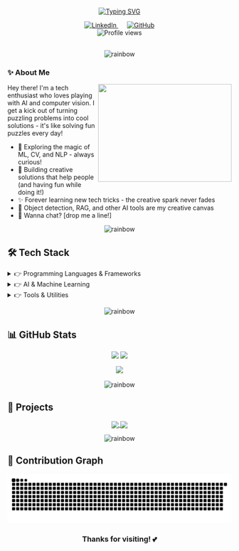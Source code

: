# 

<div align="center">
  
  [![Typing SVG](https://readme-typing-svg.demolab.com/?lines=Hi+there!+I'm+Jam+Sylph+👋;Embracing+curiosity+and+creativity;Building+a+better+future+with+code&font=Pacifico&center=true&width=1000&height=180&duration=3500&pause=1000&color=FF69B4&size=40)](https://git.io/typing-svg)
  
</div>

<div align="center">
  <a href="https://linkedin.com/in/jamsylph" target="_blank">
    <img src="https://img.shields.io/badge/LinkedIn-0077B5?style=for-the-badge&logo=linkedin&logoColor=white&labelColor=0077B5" alt="LinkedIn"/>
  </a>&nbsp;&nbsp;&nbsp;&nbsp;
  <a href="https://github.com/jamsylph" target="_blank">
    <img src="https://img.shields.io/badge/GitHub-100000?style=for-the-badge&logo=github&logoColor=white&labelColor=100000" alt="GitHub"/>
  </a>
</div>

<div align="center">
  <img src="https://komarev.com/ghpvc/?username=jamsylph&style=flat-square&color=FF69B4" alt="Profile views" />
</div>

<br>

<p align="center">
  <img src="https://raw.githubusercontent.com/andreasbm/readme/master/assets/lines/rainbow.png" alt="rainbow" />
</p>

### ✨ About Me

<img align="right" height="220" width="300" src="https://media.giphy.com/media/L1R1tvI9svkIWwpVYr/giphy.gif" />

Hey there! I'm a tech enthusiast who loves playing with AI and computer vision. I get a kick out of turning puzzling problems into cool solutions - it's like solving fun puzzles every day!

- 🦋 Exploring the magic of ML, CV, and NLP - always curious!
- 💖 Building creative solutions that help people (and having fun while doing it!)
- ✨ Forever learning new tech tricks - the creative spark never fades
- 🎨 Object detection, RAG, and other AI tools are my creative canvas
- 💌 Wanna chat? [drop me a line!]

<p align="center">
  <img src="https://raw.githubusercontent.com/andreasbm/readme/master/assets/lines/rainbow.png" alt="rainbow" />
</p>

## 🛠️ Tech Stack

<details>
<summary>👉 Programming Languages & Frameworks</summary>
<br>
<p align="center">
  <img src="https://img.shields.io/badge/Python-3776AB?style=for-the-badge&logo=python&logoColor=white" />&nbsp;
  <img src="https://img.shields.io/badge/C%2B%2B-00599C?style=for-the-badge&logo=c%2B%2B&logoColor=white" />&nbsp;
  <img src="https://img.shields.io/badge/PyTorch-EE4C2C?style=for-the-badge&logo=pytorch&logoColor=white" />&nbsp;
  <img src="https://img.shields.io/badge/OpenCV-5C3EE8?style=for-the-badge&logo=opencv&logoColor=white" />&nbsp;
  <img src="https://img.shields.io/badge/LaTeX-008080?style=for-the-badge&logo=latex&logoColor=white" />&nbsp;
  <img src="https://img.shields.io/badge/Jupyter-F37626?style=for-the-badge&logo=jupyter&logoColor=white" />&nbsp;
  <img src="https://img.shields.io/badge/Tableau-E97627?style=for-the-badge&logo=tableau&logoColor=white" />
</p>
</details>

<details>
<summary>👉 AI & Machine Learning</summary>
<br>
<p align="center">
  <img src="https://img.shields.io/badge/Machine_Learning-4B8BBE?style=for-the-badge&logoColor=white" />&nbsp;
  <img src="https://img.shields.io/badge/Computer_Vision-5C3EE8?style=for-the-badge&logoColor=white" />&nbsp;
  <img src="https://img.shields.io/badge/Deep_Learning-FF6F00?style=for-the-badge&logoColor=white" />&nbsp;
  <img src="https://img.shields.io/badge/NLP-9CF?style=for-the-badge&logoColor=white" />&nbsp;
  <img src="https://img.shields.io/badge/Object_Detection-CD5C5C?style=for-the-badge&logoColor=white" />&nbsp;
  <img src="https://img.shields.io/badge/RAG-6b57ff?style=for-the-badge&logoColor=white" />
</p>
</details>

<details>
<summary>👉 Tools & Utilities</summary>
<br>
<p align="center">
  <img src="https://img.shields.io/badge/Data_Annotation-25A162?style=for-the-badge&logoColor=white" />&nbsp;
  <img src="https://img.shields.io/badge/LabelMe-25A162?style=for-the-badge&logoColor=white" />&nbsp;
  <img src="https://img.shields.io/badge/LabelImg-FFA500?style=for-the-badge&logoColor=white" />&nbsp;
  <img src="https://img.shields.io/badge/CVAT-00AEFF?style=for-the-badge&logoColor=white" />&nbsp;
  <img src="https://img.shields.io/badge/Stata-3776AB?style=for-the-badge&logoColor=white" />
</p>
</details>

<p align="center">
  <img src="https://raw.githubusercontent.com/andreasbm/readme/master/assets/lines/rainbow.png" alt="rainbow" />
</p>

## 📊 GitHub Stats

<p align="center">
  <img width="49%" src="https://github-readme-stats.vercel.app/api?username=jamsylph&show_icons=true&hide_border=true&count_private=true&include_all_commits=true&theme=dracula" />
  <img width="49%" src="https://github-readme-streak-stats.herokuapp.com/?user=jamsylph&hide_border=true&theme=dracula&date_format=M%20j%5B%2C%20Y%5D" />
</p>

<p align="center">
  <img width="38%" src="https://github-readme-stats.vercel.app/api/top-langs/?username=jamsylph&hide_border=true&layout=compact&theme=dracula" />
</p>

<p align="center">
  <img src="https://raw.githubusercontent.com/andreasbm/readme/master/assets/lines/rainbow.png" alt="rainbow" />
</p>

## 💼 Projects

<!-- 
  Projects will automatically update when you create or pin repositories on your GitHub profile.
  The cards below will show your pinned repositories.
  To update this section, simply create new repositories or pin existing ones.
-->

<p align="center">
  <a href="https://github.com/jamsylph/your-project-1">
    <img width="49%" align="center" src="https://github-readme-stats.vercel.app/api/pin/?username=jamsylph&repo=your-project-1&theme=dracula&hide_border=true" />
  </a>
  <a href="https://github.com/jamsylph/your-project-2">
    <img width="49%" align="center" src="https://github-readme-stats.vercel.app/api/pin/?username=jamsylph&repo=your-project-2&theme=dracula&hide_border=true" />
  </a>
</p>

<p align="center">
  <img src="https://raw.githubusercontent.com/andreasbm/readme/master/assets/lines/rainbow.png" alt="rainbow" />
</p>

<!-- 
  贪吃蛇动画需要设置一个特定的GitHub Actions工作流。
  要启用它，请按照以下步骤操作：
  1. 在您的GitHub仓库中创建 .github/workflows 目录
  2. 在该目录中创建一个名为 snake.yml 的文件，内容如下
-->

## 🐍 Contribution Graph

<!-- 
  此图表将显示您的GitHub贡献活动，以贪吃蛇动画的形式展示。
  请先按照上述说明设置工作流，动画才能正常工作。
-->

<div align="center">
  <picture>
    <source media="(prefers-color-scheme: dark)" srcset="https://raw.githubusercontent.com/jamsylph/jamsylph/output/github-contribution-grid-snake-dark.svg">
    <source media="(prefers-color-scheme: light)" srcset="https://raw.githubusercontent.com/jamsylph/jamsylph/output/github-contribution-grid-snake.svg">
    <img alt="snake animation" src="https://raw.githubusercontent.com/jamsylph/jamsylph/output/github-contribution-grid-snake.svg">
  </picture>
</div>

<!-- 
  要在您的个人资料中启用贪吃蛇动画，您需要创建以下文件：
  文件路径: .github/workflows/snake.yml
  文件内容:

name: Generate Snake Animation

on:
  schedule:
    - cron: "0 */12 * * *" # 每12小时运行一次
  workflow_dispatch:

jobs:
  build:
    runs-on: ubuntu-latest
    steps:
      - uses: actions/checkout@v3
      
      - uses: Platane/snk@v3
        id: snake-gif
        with:
          github_user_name: ${{ github.repository_owner }}
          outputs: |
            dist/github-contribution-grid-snake.svg
            dist/github-contribution-grid-snake-dark.svg?palette=github-dark
          
      - name: Push to output branch
        uses: crazy-max/ghaction-github-pages@v3.1.0
        with:
          target_branch: output
          build_dir: dist
        env:
          GITHUB_TOKEN: ${{ secrets.GITHUB_TOKEN }}
-->

<div align="center">
  <h3>Thanks for visiting! 💕</h3>
</div>
